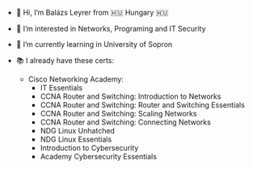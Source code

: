 - 👋 Hi, I’m Balázs Leyrer from :hungary: Hungary :hungary:
- 👀 I’m interested in Networks, Programing and IT Security
- 🌱 I’m currently learning in University of Sopron

- :books: I already have these certs:
    - Cisco Networking Academy:
        - IT Essentials
        - CCNA Router and Switching: Introduction to Networks
        - CCNA Router and Switching: Router and Switching Essentials
        - CCNA Router and Switching: Scaling Networks
        - CCNA Router and Switching: Connecting Networks
        - NDG Linux Unhatched
        - NDG Linux Essentials
        - Introduction to Cybersecurity
        - Academy Cybersecurity Essentials
